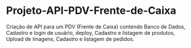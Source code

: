# Projeto-API-PDV-Frente-de-Caixa
Criação de API para um PDV (Frente de Caixa) contendo Banco de Dados, Cadastro e login de usuário, deploy, Cadastro e listagem de produtos, Upload de Imagens, Cadastro e listagem de pedidos.
